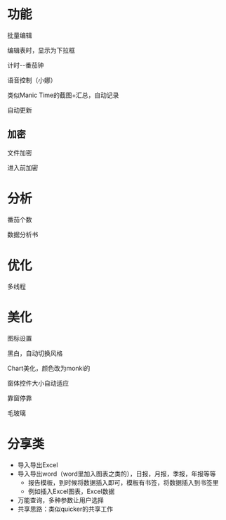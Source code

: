 # 功能

批量编辑

编辑表时，显示为下拉框

计时--番茄钟

语音控制（小娜）

类似Manic Time的截图+汇总，自动记录

自动更新





## 加密

文件加密

进入前加密



# 分析

番茄个数

数据分析书



# 优化

多线程





# 美化

图标设置

黑白，自动切换风格  

Chart美化，颜色改为monki的

窗体控件大小自动适应

靠窗停靠

毛玻璃





# 分享类

- 导入导出Excel 
- 导入导出word（word里加入图表之类的），日报，月报，季报，年报等等
  - 报告模板，到时候将数据插入即可，模板有书签，将数据插入到书签里
  - 例如插入Excel图表，Excel数据
- 万能查询，多种参数让用户选择
- 共享思路：类似quicker的共享工作






